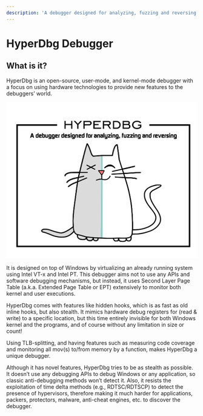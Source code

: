 ```yaml
---
description: 'A debugger designed for analyzing, fuzzing and reversing'
---
```


# HyperDbg Debugger

## What is it?

HyperDbg is an open-source, user-mode, and kernel-mode debugger with a focus on using hardware technologies to provide new features to the debuggers’ world.

![](.gitbook/assets/artboard-2.png)

It is designed on top of Windows by virtualizing an already running system using Intel VT-x and Intel PT. This debugger aims not to use any APIs and software debugging mechanisms, but instead, it uses Second Layer Page Table \(a.k.a. Extended Page Table or EPT\) extensively to monitor both kernel and user executions.

HyperDbg comes with features like hidden hooks, which is as fast as old inline hooks, but also stealth. It mimics hardware debug registers for \(read & write\) to a specific location, but this time entirely invisible for both Windows kernel and the programs, and of course without any limitation in size or count!

Using TLB-splitting, and having features such as measuring code coverage and monitoring all mov\(s\) to/from memory by a function, makes HyperDbg a unique debugger.

Although it has novel features, HyperDbg tries to be as stealth as possible. It doesn’t use any debugging APIs to debug Windows or any application, so classic anti-debugging methods won’t detect it. Also, it resists the exploitation of time delta methods \(e.g., RDTSC/RDTSCP\) to detect the presence of hypervisors, therefore making it much harder for applications, packers, protectors, malware, anti-cheat engines, etc. to discover the debugger.


